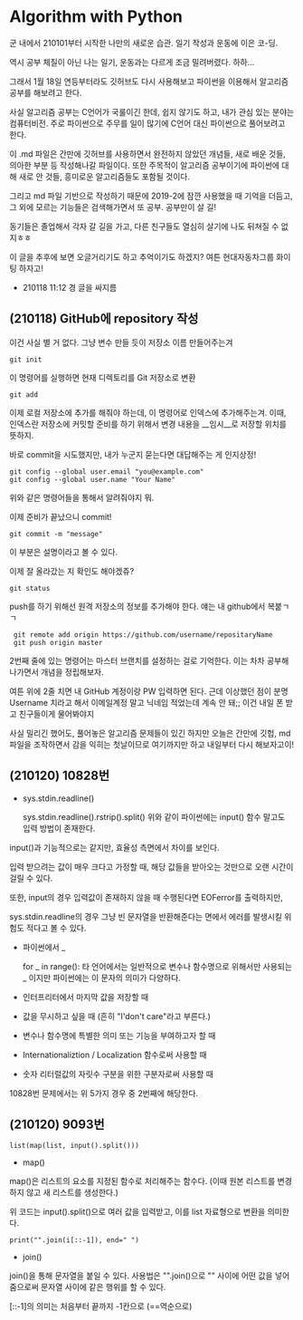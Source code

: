 Algorithm with Python
==
군 내에서 210101부터 시작한 나만의 새로운 습관. 일기 작성과 운동에 이은 코-딩.

역시 공부 체질이 아닌 나는 일기, 운동과는 다르게 조금 밀려버렸다. 하하...

그래서 1월 18일 연등부터라도 깃허브도 다시 사용해보고 파이썬을 이용해서 알고리즘 공부를 해보려고 한다.

사실 알고리즘 공부는 C언어가 국룰이긴 한데, 쉽지 않기도 하고, 내가 관심 있는 분야는 컴퓨터비전. 주로 파이썬으로 주무를 일이 많기에 C언어 대신 파이썬으로 풀어보려고 한다.

이 .md 파일은 간만에 깃허브를 사용하면서 완전하지 않았던 개념들, 새로 배운 것들, 의아한 부분 등 작성해나갈 파일이다. 또한 주목적이 알고리즘 공부이기에 파이썬에 대해 새로 안 것들, 흥미로운 알고리즘들도 포함될 것이다.

그리고 md 파일 기반으로 작성하기 때문에 2019-2에 잠깐 사용했을 때 기억을 더듬고, 그 외에 모르는 기능들은 검색해가면서 또 공부. 공부만이 살 길!

동기들은 졸업해서 각자 갈 길을 가고, 다른 친구들도 열심히 살기에 나도 뒤쳐질 수 없지ㅎㅎ

이 글을 추후에 보면 오글거리기도 하고 추억이기도 하겠지? 여튼 현대자동차그룹 화이팅 하자고!
- 210118 11:12 경 글을 싸지름

## (210118) GitHub에 repository 작성 
이건 사실 별 거 없다.
그냥 변수 만들 듯이 저장소 이름 만들어주는겨

    git init
이 명령어를 실행하면 현재 디렉토리를 Git 저장소로 변환
    
    git add
이제 로컬 저장소에 추가를 해줘야 하는데, 이 명령어로 인덱스에 추가해주는겨. 이때, 인덱스란 저장소에 커밋할 준비를 하기 위해서 변경 내용을 __임시__로 저장할 위치를 뜻하지.

바로 commit을 시도했지만, 내가 누군지 묻는다면 대답해주는 게 인지상정!

    git config --global user.email "you@example.com"
    git config --global user.name "Your Name"
위와 같은 명령어들을 통해서 알려줘야지 뭐.

이제 준비가 끝났으니 commit!
    
    git commit -m "message"
이 부분은 설명이라고 볼 수 있다.

이제 잘 올라갔는 지 확인도 해야겠쥬?
    
    git status
    
push를 하기 위해선 원격 저장소의 정보를 추가해야 한다. 얘는 내 github에서 복붙ㄱㄱ

     git remote add origin https://github.com/username/repositaryName
     git push origin master
     
2번째 줄에 있는 명령어는 마스터 브랜치를 설정하는 걸로 기억한다. 이는 차차 공부해나가면서 개념을 정립해보자.

여튼 위에 2줄 치면 내 GitHub 계정이랑 PW 입력하면 된다. 근데 이상했던 점이 분명 Username 치라고 해서 이메일계정 말고 닉네임 적었는데 계속 안 돼;; 이건 내일 폰 받고 친구들이게 물어봐야지

사실 밀리긴 했어도, 풀어놓은 알고리즘 문제들이 있긴 하지만 오늘은 간만에 깃헙, md 파일을 조작하면서 감을 익히는 첫날이므로 여기까지만 하고 내일부터 다시 해보자고이!

## (210120) 10828번
- sys.stdin.readline()


    sys.stdin.readline().rstrip().split()
위와 같이 파이썬에는 input() 함수 말고도 입력 방법이 존재한다.

input()과 기능적으로는 같지만, 효율성 측면에서 차이를 보인다.

입력 받으려는 값이 매우 크다고 가정할 때, 해당 값들을 받아오는 것만으로 오랜 시간이 걸릴 수 있다.

또한, input의 경우 입력값이 존재하지 않을 때 수행된다면 EOFerror를 출력하지만,

sys.stdin.readline의 경우 그냥 빈 문자열을 반환해준다는 면에서 에러를 발생시킬 위험도 적다고 볼 수 있다.
- 파이썬에서 _


    for _ in range():
타 언어에서는 일반적으로 변수나 함수명으로 위해서만 사용되는 _ 이지만 파이썬에는 이 문자의 의미가 다양하다.
- 인터프리터에서 마지막 값을 저장할 때
- 값을 무시하고 싶을 때 (흔히 "I'don't care"라고 부른다.)
- 변수나 함수명에 특별한 의미 또는 기능을 부여하고자 할 때
- Internationaliztion / Localization 함수로써 사용할 때
- 숫자 리터럴값의 자릿수 구분을 위한 구분자로써 사용할 때
 
10828번 문제에서는 위 5가지 경우 중 2번째에 해당한다.
## (210120) 9093번
    list(map(list, input().split()))
- map()

map()은 리스트의 요소를 지정된 함수로 처리해주는 함수다. (이때 원본 리스트를 변경하지 않고 새 리스트를 생성한다.)

위 코드는 input().split()으로 여러 값을 입력받고, 이를 list 자료형으로 변환을 의미한다.

    print("".join(i[::-1]), end=" ")

- join()

join()을 통해 문자열을 붙일 수 있다. 사용법은 "".join()으로 "" 사이에 어떤 값을 넣어줌으로써 문자열 사이에 같은 행위를 할 수 있다.

[::-1]의 의미는 처음부터 끝까지 -1칸으로 (==역순으로)
